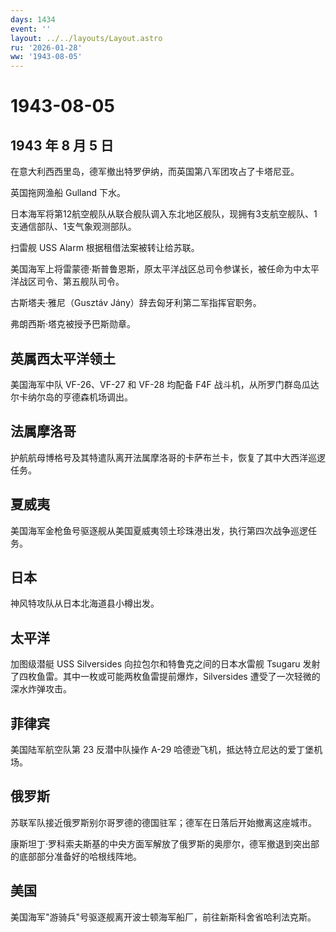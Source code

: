 ```yaml
---
days: 1434
event: ''
layout: ../../layouts/Layout.astro
ru: '2026-01-28'
ww: '1943-08-05'
---
```


# 1943-08-05

## 1943 年 8 月 5 日

在意大利西西里岛，德军撤出特罗伊纳，而英国第八军团攻占了卡塔尼亚。

英国拖网渔船 Gulland 下水。

日本海军将第12航空舰队从联合舰队调入东北地区舰队，现拥有3支航空舰队、1支通信部队、1支气象观测部队。

扫雷舰 USS Alarm 根据租借法案被转让给苏联。

美国海军上将雷蒙德·斯普鲁恩斯，原太平洋战区总司令参谋长，被任命为中太平洋战区司令、第五舰队司令。

古斯塔夫·雅尼（Gusztáv Jány）辞去匈牙利第二军指挥官职务。

弗朗西斯·塔克被授予巴斯勋章。

## 英属西太平洋领土

美国海军中队 VF-26、VF-27 和 VF-28 均配备 F4F
战斗机，从所罗门群岛瓜达尔卡纳尔岛的亨德森机场调出。

## 法属摩洛哥

护航航母博格号及其特遣队离开法属摩洛哥的卡萨布兰卡，恢复了其中大西洋巡逻任务。

## 夏威夷

美国海军金枪鱼号驱逐舰从美国夏威夷领土珍珠港出发，执行第四次战争巡逻任务。

## 日本

神风特攻队从日本北海道县小樽出发。

## 太平洋

加图级潜艇 USS Silversides 向拉包尔和特鲁克之间的日本水雷舰 Tsugaru
发射了四枚鱼雷。其中一枚或可能两枚鱼雷提前爆炸，Silversides
遭受了一次轻微的深水炸弹攻击。

## 菲律宾

美国陆军航空队第 23 反潜中队操作 A-29
哈德逊飞机，抵达特立尼达的爱丁堡机场。

## 俄罗斯

苏联军队接近俄罗斯别尔哥罗德的德国驻军；德军在日落后开始撤离这座城市。

康斯坦丁·罗科索夫斯基的中央方面军解放了俄罗斯的奥廖尔，德军撤退到突出部的底部部分准备好的哈根线阵地。

## 美国

美国海军"游骑兵"号驱逐舰离开波士顿海军船厂，前往新斯科舍省哈利法克斯。